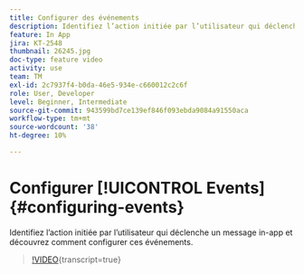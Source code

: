 ```yaml
---
title: Configurer des événements
description: Identifiez l’action initiée par l’utilisateur qui déclenche un message in-app et découvrez comment configurer ces événements.
feature: In App
jira: KT-2548
thumbnail: 26245.jpg
doc-type: feature video
activity: use
team: TM
exl-id: 2c7937f4-b0da-46e5-934e-c660012c2c6f
role: User, Developer
level: Beginner, Intermediate
source-git-commit: 943599bd7ce139ef846f093ebda9084a91550aca
workflow-type: tm+mt
source-wordcount: '38'
ht-degree: 10%

---
```


# Configurer [!UICONTROL Events] {#configuring-events}

Identifiez l’action initiée par l’utilisateur qui déclenche un message in-app et découvrez comment configurer ces événements.

>[!VIDEO](https://video.tv.adobe.com/v/26245?learn=on){transcript=true}
